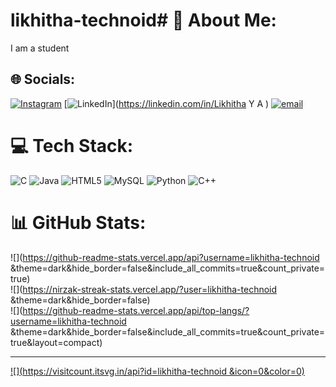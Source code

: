 # likhitha-technoid# 💫 About Me:
I am a student 


## 🌐 Socials:
[![Instagram](https://img.shields.io/badge/Instagram-%23E4405F.svg?logo=Instagram&logoColor=white)](https://instagram.com/likhitha_amruthesh) [![LinkedIn](https://img.shields.io/badge/LinkedIn-%230077B5.svg?logo=linkedin&logoColor=white)](https://linkedin.com/in/Likhitha Y A ) [![email](https://img.shields.io/badge/Email-D14836?logo=gmail&logoColor=white)](mailto:likhithasr8@gmail.com) 

# 💻 Tech Stack:
![C](https://img.shields.io/badge/c-%2300599C.svg?style=for-the-badge&logo=c&logoColor=white) ![Java](https://img.shields.io/badge/java-%23ED8B00.svg?style=for-the-badge&logo=openjdk&logoColor=white) ![HTML5](https://img.shields.io/badge/html5-%23E34F26.svg?style=for-the-badge&logo=html5&logoColor=white) ![MySQL](https://img.shields.io/badge/mysql-4479A1.svg?style=for-the-badge&logo=mysql&logoColor=white) ![Python](https://img.shields.io/badge/python-3670A0?style=for-the-badge&logo=python&logoColor=ffdd54) ![C++](https://img.shields.io/badge/c++-%2300599C.svg?style=for-the-badge&logo=c%2B%2B&logoColor=white)
# 📊 GitHub Stats:
![](https://github-readme-stats.vercel.app/api?username=likhitha-technoid &theme=dark&hide_border=false&include_all_commits=true&count_private=true)<br/>
![](https://nirzak-streak-stats.vercel.app/?user=likhitha-technoid &theme=dark&hide_border=false)<br/>
![](https://github-readme-stats.vercel.app/api/top-langs/?username=likhitha-technoid &theme=dark&hide_border=false&include_all_commits=true&count_private=true&layout=compact)

---
[![](https://visitcount.itsvg.in/api?id=likhitha-technoid &icon=0&color=0)](https://visitcount.itsvg.in)

<!-- Proudly created with GPRM ( https://gprm.itsvg.in ) -->
